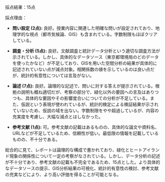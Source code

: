 採点結果：15点

採点理由：

* **問い設定 (2点):** 良好。授業内容に関連した明確な問いが設定されており、地理学的な視点（都市気候論、GIS）も含まれている。字数制限もほぼクリアしている。

* **調査・分析 (5点):** 良好。文献調査と統計データ分析という適切な調査方法が示されている。しかし、具体的なデータソース（東京都環境局のどのデータを使ったかなど）が不足しており、GISを用いた空間分析の結果が具体的に記述されていない点が減点対象。相関係数の値を示しているのは良い点だが、統計的有意性については言及がない。

* **論述 (7点):** 良好。論理的な記述で、問いに対する答えが提示されている。根拠の説明も概ね適切だが、考察の部分で、緑化以外の要因への言及はありつつも、具体的な要因やその影響度合いについての分析が不足している。また、仮説という表現が使われているが、統計的検定による検証結果が示されていないため、仮説の域を出ない。字数制限をやや超過しているが、内容の充実度を考慮し、大幅な減点とはしなかった。

* **参考文献 (1点):** 可。参考文献の記載はあるものの、具体的な論文や資料名、URLなどが不足しているため、信頼性が低い。最低限の情報を記載しているものの、不十分である。


総合的に見て、レポートは論理的な構成で書かれており、緑化とヒートアイランド現象の関係性について一定の考察がなされている。しかし、データ分析の記述が不十分であり、参考文献の記載も不完全であるため、15点とした。より具体的なデータソースの提示、GIS分析結果の可視化、統計的有意性の検討、参考文献の充実などにより、より高い評価を得ることが可能となる。
